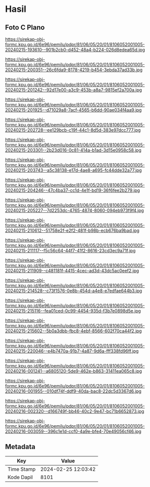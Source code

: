 # Hasil

## Foto C Plano

https://sirekap-obj-formc.kpu.go.id/6e96/pemilu/pdpr/81/06/05/20/01/8106052001005-20240215-193610--901b2cb0-d452-48a4-b224-026d8edea65d.jpg

https://sirekap-obj-formc.kpu.go.id/6e96/pemilu/pdpr/81/06/05/20/01/8106052001005-20240215-200351--26c6fda9-8178-4219-b454-3ebda37ad33b.jpg

https://sirekap-obj-formc.kpu.go.id/6e96/pemilu/pdpr/81/06/05/20/01/8106052001005-20240215-201242--92d17e00-a3c9-453b-a8a7-9815ef2a700a.jpg

https://sirekap-obj-formc.kpu.go.id/6e96/pemilu/pdpr/81/06/05/20/01/8106052001005-20240215-201925--d71029a8-7acf-4565-b6dd-90ae034f4aa9.jpg

https://sirekap-obj-formc.kpu.go.id/6e96/pemilu/pdpr/81/06/05/20/01/8106052001005-20240215-202728--ee129bcb-c19f-44c1-8d5d-383e97dcc777.jpg

https://sirekap-obj-formc.kpu.go.id/6e96/pemilu/pdpr/81/06/05/20/01/8106052001005-20240215-203301--2b23d016-0c81-414a-b1ad-3d15e0958c58.jpg

https://sirekap-obj-formc.kpu.go.id/6e96/pemilu/pdpr/81/06/05/20/01/8106052001005-20240215-203743--a5c38138-e17d-4ae8-a695-fc44dde32a77.jpg

https://sirekap-obj-formc.kpu.go.id/6e96/pemilu/pdpr/81/06/05/20/01/8106052001005-20240215-204246--47c4ba37-cc1d-4e1f-bd19-36f6fee2b279.jpg

https://sirekap-obj-formc.kpu.go.id/6e96/pemilu/pdpr/81/06/05/20/01/8106052001005-20240215-205227--7d2253dc-4765-4874-8060-094eb973f9f4.jpg

https://sirekap-obj-formc.kpu.go.id/6e96/pemilu/pdpr/81/06/05/20/01/8106052001005-20240215-210612--51758e2f-e2f2-481f-b98b-ecb676ba9bad.jpg

https://sirekap-obj-formc.kpu.go.id/6e96/pemilu/pdpr/81/06/05/20/01/8106052001005-20240215-211117--f5c56c64-44f7-41f2-8616-23cd3ec9a71f.jpg

https://sirekap-obj-formc.kpu.go.id/6e96/pemilu/pdpr/81/06/05/20/01/8106052001005-20240215-211909--c481181f-4415-4cec-ad3d-43dc5ac0eef2.jpg

https://sirekap-obj-formc.kpu.go.id/6e96/pemilu/pdpr/81/06/05/20/01/8106052001005-20240215-214528--c73f1576-0e8b-454d-a4e8-e7edfae644b3.jpg

https://sirekap-obj-formc.kpu.go.id/6e96/pemilu/pdpr/81/06/05/20/01/8106052001005-20240215-215116--fea01ced-0c99-4454-935d-f3b7e0898d5e.jpg

https://sirekap-obj-formc.kpu.go.id/6e96/pemilu/pdpr/81/06/05/20/01/8106052001005-20240215-215602--5b0a3dbb-fbc8-4ebf-8566-602f70ca44f2.jpg

https://sirekap-obj-formc.kpu.go.id/6e96/pemilu/pdpr/81/06/05/20/01/8106052001005-20240215-220046--e4b7470a-91b7-4a87-9d6a-fff338fd96ff.jpg

https://sirekap-obj-formc.kpu.go.id/6e96/pemilu/pdpr/81/06/05/20/01/8106052001005-20240216-001241--a6805120-5de9-462e-b863-31411ea065c8.jpg

https://sirekap-obj-formc.kpu.go.id/6e96/pemilu/pdpr/81/06/05/20/01/8106052001005-20240216-001955--010df74f-ddf9-40da-bac8-22dc5d3367d6.jpg

https://sirekap-obj-formc.kpu.go.id/6e96/pemilu/pdpr/81/06/05/20/01/8106052001005-20240216-002320--d166749f-bb46-40c2-9e47-bc71b6652873.jpg

https://sirekap-obj-formc.kpu.go.id/6e96/pemilu/pdpr/81/06/05/20/01/8106052001005-20240216-003059--396c1e1d-ccf0-4a9e-bfe4-70e49056cf46.jpg


## Metadata

| Key        | Value               |
| ---------- | ------------------- |
| Time Stamp | 2024-02-25 12:03:42 |
| Kode Dapil | 8101                |



